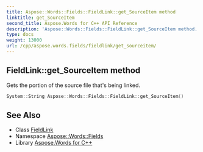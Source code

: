 ```yaml
---
title: Aspose::Words::Fields::FieldLink::get_SourceItem method
linktitle: get_SourceItem
second_title: Aspose.Words for C++ API Reference
description: 'Aspose::Words::Fields::FieldLink::get_SourceItem method. Gets the portion of the source file that''s being linked in C++.'
type: docs
weight: 13000
url: /cpp/aspose.words.fields/fieldlink/get_sourceitem/
---
```

## FieldLink::get_SourceItem method


Gets the portion of the source file that's being linked.

```cpp
System::String Aspose::Words::Fields::FieldLink::get_SourceItem()
```

## See Also

* Class [FieldLink](../)
* Namespace [Aspose::Words::Fields](../../)
* Library [Aspose.Words for C++](../../../)
